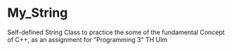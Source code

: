 # My_String

Self-defined String Class to practice the some of the fundamental Concept of C++, as an assignment for "Programming 3" TH Ulm
